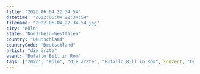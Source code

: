 ```yaml
---
title: "2022:06:04 22:34:54"
datetime: "2022:06:04 22:34:54"
filename: "2022-06-04_22-34-54.jpg"
city: "Köln"
state: "Nordrhein-Westfalen"
country: "Deutschland"
countryCode: "Deutschland"
artist: "die ärzte"
event: "Bufallo Bill in Rom"
tags: ["2022", "Köln", "die ärzte", "Bufallo Bill in Rom", Konzert, "Deutschland"]
---
```

